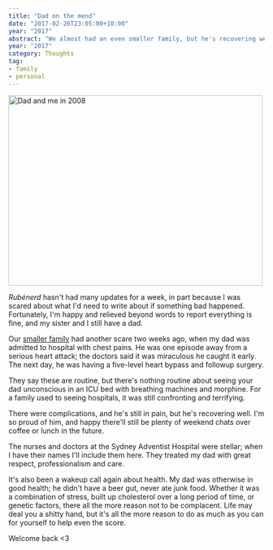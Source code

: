 ```yaml
---
title: "Dad on the mend"
date: "2017-02-26T23:05:00+10:00"
year: "2017"
abstract: "We almost had an even smaller family, but he's recovering well."
year: "2017"
category: Thoughts
tag:
- family
- personal
---
```

<p><img src="https://rubenerd.com/files/2017/dadme@1x.jpg" alt="Dad and me in 2008" style="width:500px; height:375px;" srcset="https://rubenerd.com/files/2017/dadme@1x.jpg 1x, https://rubenerd.com/files/2017/dadme@2x.jpg 2x" /></p>

*Rubénerd* hasn't had many updates for a week, in part because I was scared about what I'd need to write about if something bad happened. Fortunately, I'm happy and relieved beyond words to report everything is fine, and my sister and I still have a dad.

Our [smaller family] had another scare two weeks ago, when my dad was admitted to hospital with chest pains. He was one episode away from a serious heart attack; the doctors said it was miraculous he caught it early. The next day, he was having a five-level heart bypass and followup surgery.

They say these are routine, but there's nothing routine about seeing your dad unconscious in an ICU bed with breathing machines and morphine. For a family used to seeing hospitals, it was still confronting and terrifying.

There were complications, and he's still in pain, but he's recovering well. I'm so proud of him, and happy there'll still be plenty of weekend chats over coffee or lunch in the future.

The nurses and doctors at the Sydney Adventist Hospital were stellar; when I have their names I'll include them here. They treated my dad with great respect, professionalism and care.

It's also been a wakeup call again about health. My dad was otherwise in good health; he didn't have a beer gut, never ate junk food. Whether it was a combination of stress, built up cholesterol over a long period of time, or genetic factors, there all the more reason not to be complacent. Life may deal you a shitty hand, but it's all the more reason to do as much as you can for yourself to help even the score. 

Welcome back <3

[smaller family]: https://rubenerd.com/dedication/

